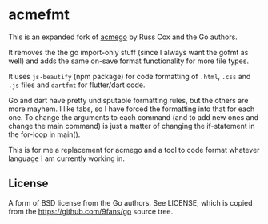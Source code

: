 # acmefmt

This is an expanded fork of [acmego](https://github.com/9fans/go/blob/master/acme/acmego/main.go) by Russ Cox and the Go authors.

It removes the the go import-only stuff (since I always want the gofmt as well) and adds the same on-save format functionality for more file types.

It uses `js-beautify` (npm package) for code formatting of `.html`, `.css` and `.js` files and `dartfmt` for flutter/dart code.

Go and dart have pretty undisputable formatting rules, but the others are more mayhem. I like tabs, so I have forced the formatting into that for each one. To change the arguments to each command (and to add new ones and change the main command) is just a matter of changing the if-statement in the for-loop in main().

This is for me a replacement for acmego and a tool to code format whatever language I am currently working in.

## License

A form of BSD license from the Go authors. See LICENSE, which is copied from the https://github.com/9fans/go source tree.
